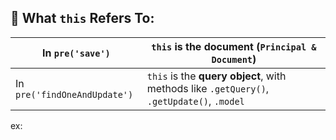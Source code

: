 
## 🧠 What `this` Refers To:
|In `pre('save')`|`this` is the document (`Principal & Document`)|
|---|---|
|In `pre('findOneAndUpdate')`|`this` is the **query object**, with methods like `.getQuery()`, `.getUpdate()`, `.model`|
ex:
